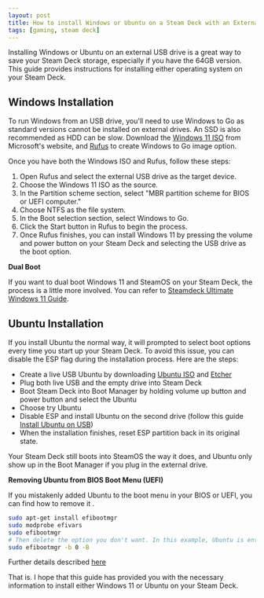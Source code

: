 ```yaml
---
layout: post
title: How to install Windows or Ubuntu on a Steam Deck with an External USB Drive
tags: [gaming, steam deck]
---
```


Installing Windows or Ubuntu on an external USB drive is a great way to save your Steam Deck storage, especially if you have the 64GB version. This guide provides instructions for installing either operating system on your Steam Deck.

## Windows Installation

To run Windows from an USB drive, you'll need to use Windows to Go as standard versions cannot be installed on external drives. An SSD is also recommended as HDD can be slow. Download the [Windows 11 ISO](https://www.microsoft.com/en-us/software-download/windows11) from Microsoft's website, and [Rufus](https://rufus.ie/) to create Windows to Go image option.

Once you have both the Windows ISO and Rufus, follow these steps:

1. Open Rufus and select the external USB drive as the target device.
2. Choose the Windows 11 ISO as the source.
3. In the Partition scheme section, select "MBR partition scheme for BIOS or UEFI computer."
4. Choose NTFS as the file system.
5. In the Boot selection section, select Windows to Go.
6. Click the Start button in Rufus to begin the process.
7. Once Rufus finishes, you can install Windows 11 by pressing the volume and power button on your Steam Deck and selecting the USB drive as the boot option.

**Dual Boot**

If you want to dual boot Windows 11 and SteamOS on your Steam Deck, the process is a little more involved. You can refer to [Steamdeck Ultimate Windows 11 Guide](https://github.com/baldsealion/Steamdeck-Ultimate-Windows11-Guide/wiki).

## Ubuntu Installation

If you install Ubuntu the normal way, it will prompted to select boot options every time you start up your Steam Deck. To avoid this issue, you can disable the ESP flag during the installation process. Here are the steps:

- Create a live USB Ubuntu by downloading [Ubuntu ISO](https://ubuntu.com/download/desktop) and [Etcher](https://etcher.balena.io/)
- Plug both live USB and the empty drive into Steam Deck
- Boot Steam Deck into Boot Manager by holding volume up button and power button and select the Ubuntu
- Choose try Ubuntu
- Disable ESP and install Ubuntu on the second drive (follow this guide [Install Ubuntu on USB](https://itsfoss.com/intsall-ubuntu-on-usb/))
- When the installation finishes, reset ESP partition back in its original state.

Your Steam Deck still boots into SteamOS the way it does, and Ubuntu only show up in the Boot Manager if you plug in the external drive.

**Removing Ubuntu from BIOS Boot Menu (UEFI)**

If you mistakenly added Ubuntu to the boot menu in your BIOS or UEFI, you can find how to remove it .

```bash
sudo apt-get install efibootmgr
sudo modprobe efivars
sudo efibootmgr
# Then delete the option you don't want. In this example, Ubuntu is entry 0.
sudo efibootmgr -b 0 -B 
```

Further details described [here](https://askubuntu.com/questions/63610/how-do-i-remove-ubuntu-in-the-bios-boot-menu-uefi)

That is. I hope that this guide has provided you with the necessary information to install either Windows 11 or Ubuntu on your Steam Deck.
